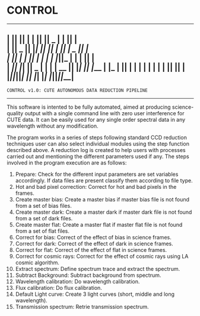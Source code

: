 # CONTROL
 _______  _______  __    _  _______  ______    _______  ___
|       ||       ||  |  | ||       ||    _ |  |       ||   |    
|       ||   _   ||   |_| ||_     _||   | ||  |   _   ||   |    
|       ||  | |  ||       |  |   |  |   |_||_ |  | |  ||   |    
|      _||  |_|  ||  _    |  |   |  |    __  ||  |_|  ||   |___ 
|     |_ |       || | |   |  |   |  |   |  | ||       ||       |
|_______||_______||_|  |__|  |___|  |___|  |_||_______||_______|
---------------------------------------------------------------
    CONTROL v1.0: CUTE AUTONOMOUS DATA REDUCTION PIPELINE      
---------------------------------------------------------------
 This software is intented to be fully automated, aimed at producing science-quality output with a single command line with zero user interference for CUTE data. It can be easily used for any single order spectral data in any wavelength without any modification. 
 
The program works in a series of steps following standard CCD reduction techniques user can also select individual modules using the step function described above.
A reduction log is created to help users with processes carried out and mentioning the different parameters used if any.
The steps involved in the program execution are as follows:
 1. Prepare: Check for the different input parameters are set variables accordingly. If data files are present classify them according to     file type.
 2. Hot and bad pixel correction: Correct for hot and bad pixels in the frames.
 3. Create master bias: Create a master bias if master bias file is not found from a set of bias files.
 4. Create master dark: Create a master dark if master dark file is not found from a set of dark files. 
 5. Create master flat: Create a master flat if master flat file is not found from a set of flat files. 
 6. Correct for bias: Correct of the effect of bias in science frames. 
 7. Correct for dark: Correct of the effect of dark in science frames. 
 8. Correct for flat: Correct of the effect of flat in science frames. 
 9. Correct for cosmic rays: Correct for the effect of cosmic rays using LA cosmic algorithm. 
 10. Extract spectrum: Define spectrum trace and extract the spectrum. 
 11. Subtract Background: Subtract background from spectrum. 
 12. Wavelength calibration: Do wavelength calibration. 
 13. Flux calibration: Do flux calibration.
 14. Default Light curve: Create 3 light curves (short, middle and long wavelength). 
 15. Transmission spectrum: Retrie transmission spectrum.
